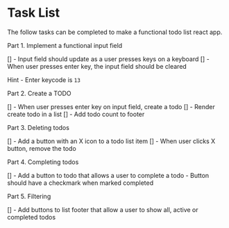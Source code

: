 # Task List

The follow tasks can be completed to make a functional todo list react app.

Part 1. Implement a functional input field

[] - Input field should update as a user presses keys on a keyboard
[] - When user presses enter key, the input field should be cleared

Hint - Enter keycode is `13`

Part 2. Create a TODO

[] - When user presses enter key on input field, create a todo
[] - Render create todo in a list
[] - Add todo count to footer

Part 3. Deleting todos

[] - Add a button with an X icon to a todo list item
[] - When user clicks X button, remove the todo

Part 4. Completing todos

[] - Add a button to todo that allows a user to complete a todo
      - Button should have a checkmark when marked completed

Part 5. Filtering

[] - Add buttons to list footer that allow a user to show all, active or completed todos
